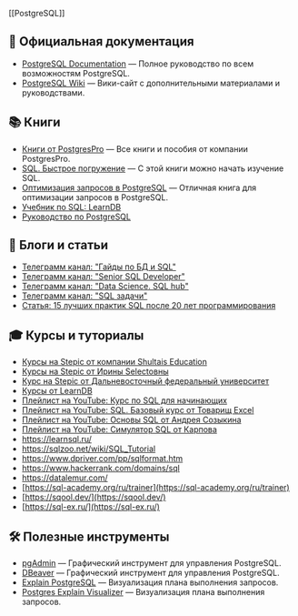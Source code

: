 [[PostgreSQL]]
## 📖 Официальная документация
- [PostgreSQL Documentation](https://postgrespro.ru/docs/) — Полное руководство по всем возможностям PostgreSQL.
- [PostgreSQL Wiki](https://wiki.postgresql.org/wiki/Main_Page/ru) — Вики-сайт с дополнительными материалами и руководствами.

## 📚 Книги
- [Книги от PostgresPro](https://postgrespro.ru/education/books) — Все книги и пособия от компании PostgresPro.
- [SQL. Быстрое погружение](https://www.ozon.ru/product/sql-bystroe-pogruzhenie-pdf-epub-shilds-uolter-elektronnaya-kniga-936108809/?at=57tw19Z5QcnYyJJT6WY7z7T8L1Voos5EPPOwfQBJnql) — С этой книги можно начать изучение SQL.
- [Оптимизация запросов в PostgreSQL](https://www.ozon.ru/product/optimizatsiya-zaprosov-v-postgresql-dombrovskaya-g-r-novikov-boris-1798385340/?at=LZtl29RypIMVl154um2xpKACKMnjo6IqO3DmwTQrEPgG) — Отличная книга для оптимизации запросов в PostgreSQL.
- [Учебник по SQL: LearnDB](https://learndb.ru/articles)
- [Руководство по PostgreSQL](https://metanit.com/sql/postgresql/)

## 📝 Блоги и статьи
- [Телеграмм канал: "Гайды по БД и SQL"](https://t.me/learn_bd_sql)
- [Телеграмм канал: "Senior SQL Developer"](https://t.me/seniorsql)
- [Телеграмм канал: "Data Science. SQL hub"](https://t.me/sqlhub)
- [Телеграмм канал: "SQL задачи"](https://t.me/sqlquestions)
- [Статья: 15 лучших практик SQL после 20 лет программирования](https://proglib.io/p/15-luchshih-praktik-sql-posle-20-let-programmirovaniya-2022-11-28)

## 🎓 Курсы и туториалы
- [Курсы на Stepic от компании Shultais Education](https://stepik.org/users/ShultaisEducation/teach)
- [Курсы на Stepic от Ирины Selectовны](https://stepik.org/users/602213247/teach)
- [Курс на Stepic от Дальневосточный федеральный университет](https://stepik.org/course/63054/info)
- [Курсы от LearnDB](https://learndb.ru/courses)
- [Плейлист на YouTube: Курс по SQL для начинающих](https://youtube.com/playlist?list=PLBheEHDcG7-k1Y_Uy04Dj2ylWhcfSfqoF&si=FV9rNcux6nA09MAR)
- [Плейлист на YouTube: SQL. Базовый курс от Товарищ Excel](https://youtube.com/playlist?list=PLdHSST5L9mqaE3d8RlkqamRV6mpLcetoh&si=rb7Xf4g8-H9j9z_L)
- [Плейлист на YouTube: Основы SQL от Андрея Созыкина](https://youtube.com/playlist?list=PLtPJ9lKvJ4oh5SdmGVusIVDPcELrJ2bsT&si=UMmt0LbXGdZzndN6)
- [Плейлист на YouTube: Симулятор SQL от Карпова](https://youtube.com/playlist?list=PLBRXq5Laddfw0avlAWFPjCPUnh5XjT_D4&si=gbeVfbClkszUdDYg)
- https://learnsql.ru/
- https://sqlzoo.net/wiki/SQL_Tutorial
- https://www.dpriver.com/pp/sqlformat.htm
- https://www.hackerrank.com/domains/sql
- https://datalemur.com/
- [https://sql-academy.org/ru/trainer](https://sql-academy.org/ru/trainer)
- [https://sqool.dev/](https://sqool.dev/)  
- [https://sql-ex.ru/](https://sql-ex.ru/)

## 🛠 Полезные инструменты
- [pgAdmin](https://www.pgadmin.org/) — Графический инструмент для управления PostgreSQL.
- [DBeaver](https://dbeaver.io/download/) — Графический инструмент для управления PostgreSQL.
- [Explain PostgreSQL](https://explain.tensor.ru/) — Визуализация плана выполнения запросов.
- [Postgres Explain Visualizer](https://www.pgexplain.dev/) — Визуализация плана выполнения запросов.